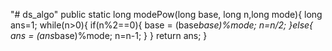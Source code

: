 "# ds_algo" 
 public static long modePow(long base, long n,long mode){
         long ans=1;
         while(n>0){
             if(n%2==0){
                 base = (base*base)%mode;
                 n=n/2;
             }else{
                 ans = (ans*base)%mode;
                 n=n-1;
             }
         }
         return ans;
     }
